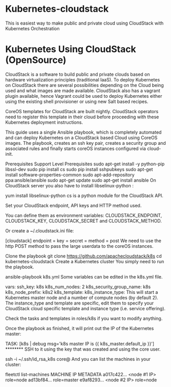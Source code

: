 # Kubernetes-cloudstack
This is easiest way to make public and private cloud using CloudStack with Kubernetes Orchestration 
# Kubernetes Using CloudStack (OpenSource)
CloudStack is a software to build public and private clouds based on hardware virtualization principles (traditional IaaS). To deploy Kubernetes on CloudStack there are several possibilities depending on the Cloud being used and what images are made available. CloudStack also has a vagrant plugin available, hence Vagrant could be used to deploy Kubernetes either using the existing shell provisioner or using new Salt based recipes.

CoreOS templates for CloudStack are built nightly. CloudStack operators need to register this template in their cloud before proceeding with these Kubernetes deployment instructions.

This guide uses a single Ansible playbook, which is completely automated and can deploy Kubernetes on a CloudStack based Cloud using CoreOS images. The playbook, creates an ssh key pair, creates a security group and associated rules and finally starts coreOS instances configured via cloud-init.

Prerequisites
Support Level
Prerequisites
sudo apt-get install -y python-pip libssl-dev
sudo pip install cs
sudo pip install sshpubkeys
sudo apt-get install software-properties-common
sudo apt-add-repository ppa:ansible/ansible
sudo apt-get update
sudo apt-get install ansible
On CloudStack server you also have to install libselinux-python :

yum install libselinux-python
cs is a python module for the CloudStack API.

Set your CloudStack endpoint, API keys and HTTP method used.

You can define them as environment variables: CLOUDSTACK_ENDPOINT, CLOUDSTACK_KEY, CLOUDSTACK_SECRET and CLOUDSTACK_METHOD.

Or create a ~/.cloudstack.ini file:

[cloudstack]
endpoint = <your cloudstack api endpoint>
key = <your api access key>
secret = <your api secret key>
method = post
We need to use the http POST method to pass the large userdata to the coreOS instances.

Clone the playbook
git clone https://github.com/apachecloudstack/k8s
cd kubernetes-cloudstack
Create a Kubernetes cluster
You simply need to run the playbook.

ansible-playbook k8s.yml
Some variables can be edited in the k8s.yml file.

vars:
  ssh_key: k8s
  k8s_num_nodes: 2
  k8s_security_group_name: k8s
  k8s_node_prefix: k8s2
  k8s_template: <templatename>
  k8s_instance_type: <serviceofferingname>
This will start a Kubernetes master node and a number of compute nodes (by default 2). The instance_type and template are specific, edit them to specify your CloudStack cloud specific template and instance type (i.e. service offering).

Check the tasks and templates in roles/k8s if you want to modify anything.

Once the playbook as finished, it will print out the IP of the Kubernetes master:

TASK: [k8s | debug msg='k8s master IP is {{ k8s_master.default_ip }}'] ********
SSH to it using the key that was created and using the core user.

ssh -i ~/.ssh/id_rsa_k8s core@<master IP>
And you can list the machines in your cluster:

fleetctl list-machines
MACHINE        IP             METADATA
a017c422...    <node #1 IP>   role=node
ad13bf84...    <master IP>    role=master
e9af8293...    <node #2 IP>   role=node
